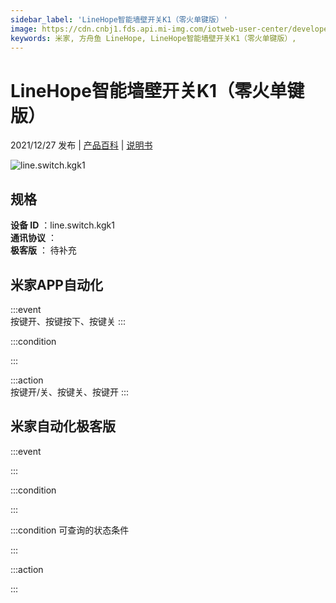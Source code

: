 ```yaml
---
sidebar_label: 'LineHope智能墙壁开关K1（零火单键版）'
image: https://cdn.cnbj1.fds.api.mi-img.com/iotweb-user-center/developer_1679067620628x8a4E6Dr.png?GalaxyAccessKeyId=AKVGLQWBOVIRQ3XLEW&Expires=9223372036854775807&Signature=Amcv8oRnReh8HG3rf4KzLvViOFE=
keywords: 米家, 方舟鱼 LineHope, LineHope智能墙壁开关K1（零火单键版）, 
---
```

# LineHope智能墙壁开关K1（零火单键版）

2021/12/27 发布 | [产品百科](https://home.mi.com/webapp/content/baike/product/index.html?model=line.switch.kgk1/) | [说明书](https://home.mi.com/views/introduction.html?model=line.switch.kgk1&region=cn)

![line.switch.kgk1](https://cdn.cnbj1.fds.api.mi-img.com/iotweb-user-center/developer_1679067620628x8a4E6Dr.png?GalaxyAccessKeyId=AKVGLQWBOVIRQ3XLEW&Expires=9223372036854775807&Signature=Amcv8oRnReh8HG3rf4KzLvViOFE=)

## 规格  
> 
**设备 ID** ：line.switch.kgk1  
**通讯协议** ：  
**极客版**  ： 待补充 


## 米家APP自动化  

:::event  
按键开、按键按下、按键关
:::

:::condition  

:::

:::action   
按键开/关、按键关、按键开
:::

## 米家自动化极客版  

:::event  

:::

:::condition  

:::

:::condition 可查询的状态条件  

:::

:::action  

:::

        
